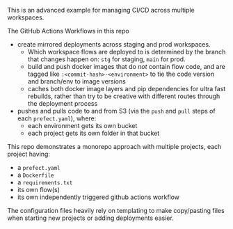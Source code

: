 This is an advanced example for managing CI/CD across multiple workspaces.

The GitHub Actions Workflows in this repo 
- create mirrored deployments across staging and prod workspaces.
    - Which workspace flows are deployed to is determined by the branch that changes happen on: `stg` for staging, `main` for prod.
    - build and push docker images that do _not_ contain flow code, and are tagged like `:<commit-hash>-<environment>` to tie the code version and branch/env to image versions
    - caches both docker image layers and pip dependencies for ultra fast rebuilds, rather than try to be creative with different routes through the deployment process
- pushes and pulls code to and from S3 (via the `push` and `pull` steps of each `prefect.yaml`), where:
    - each environment gets its own bucket
    - each project gets its own folder in that bucket

This repo demonstrates a monorepo approach with multiple projects, each project having:
- a `prefect.yaml`
- a `Dockerfile`
- a `requirements.txt`
- its own flow(s)
- its own independently triggered github actions workflow

The configuration files heavily rely on templating to make copy/pasting files when starting new projects or adding deployments easier.
